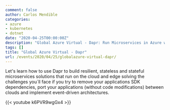 ```yaml
---
comment: false
author: Carlos Mendible
categories:
- azure
- kubernetes
- dotnet
date: "2020-04-25T00:00:00Z"
description: "Global Azure Virtual - Dapr: Run Microservices in Azure without SDKs or vendor lock-in"
tags: []
title: "Global Azure Virtual - Dapr"
url: /events/2020/04/25/globalazure-virtual-dapr/
---
```


Let's learn how to use Dapr to build resilient, stateless and stateful microservices solutions that run on the cloud and edge solving the challenges you´ll face if you try to remove your applications SDK dependencies, port your applications (without code modifications) between clouds and implement event-driven architectures.

{{< youtube k6PVR9wgGx4 >}}